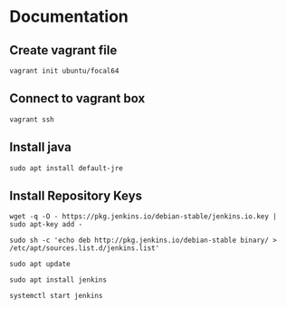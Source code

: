 

# Documentation

## Create vagrant file

```vagrant init ubuntu/focal64```

## Connect to vagrant box

```vagrant ssh```

## Install java

```sudo apt install default-jre```

## Install Repository Keys

```wget -q -O - https://pkg.jenkins.io/debian-stable/jenkins.io.key | sudo apt-key add -```

```sudo sh -c 'echo deb http://pkg.jenkins.io/debian-stable binary/ > /etc/apt/sources.list.d/jenkins.list'```

```sudo apt update```

```sudo apt install jenkins```

```systemctl start jenkins```

